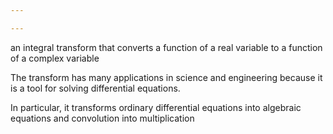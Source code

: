 ```yaml
---

---
```


an integral transform that converts a function of a real variable to a function of a complex variable 

The transform has many applications in science and engineering because it is a tool for solving differential equations.

In particular, it transforms ordinary differential equations into algebraic equations and convolution into multiplication